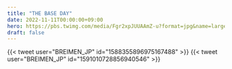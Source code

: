 ```yaml
---
title: "THE BASE DAY"
date: 2022-11-11T00:00:00+09:00
hero: https://pbs.twimg.com/media/Fgr2xpJUUAAmZ-u?format=jpg&name=large
draft: false
---
```


{{< tweet user="BREIMEN_JP" id="1588355896975167488" >}}
{{< tweet user="BREIMEN_JP" id="1591010728856940546" >}}
